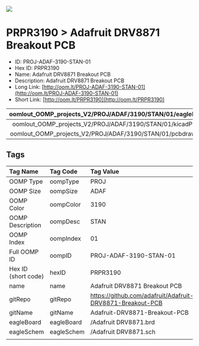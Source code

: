 


  
![][im]
# PRPR3190 > Adafruit DRV8871 Breakout PCB

- ID: PROJ-ADAF-3190-STAN-01
- Hex ID: PRPR3190
- Name: Adafruit DRV8871 Breakout PCB
- Description: Adafruit DRV8871 Breakout PCB
- Long Link: [http://oom.lt/PROJ-ADAF-3190-STAN-01](http://oom.lt/PROJ-ADAF-3190-STAN-01)
- Short Link: [http://oom.lt/PRPR3190](http://oom.lt/PRPR3190)
  

|oomlout_OOMP_projects_V2/PROJ/ADAF/3190/STAN/01/eagleImage.png|oomlout_OOMP_projects_V2/PROJ/ADAF/3190/STAN/01/eagleSchemImage.png|oomlout_OOMP_projects_V2/PROJ/ADAF/3190/STAN/01/kicadPcb3dFront.png|oomlout_OOMP_projects_V2/PROJ/ADAF/3190/STAN/01/kicadPcb3dBack.png|
| :---: | :---: | :---: | :---: |
|oomlout_OOMP_projects_V2/PROJ/ADAF/3190/STAN/01/kicadPcb3d.png|oomlout_OOMP_projects_V2/PROJ/ADAF/3190/STAN/01/bomBack.png|oomlout_OOMP_projects_V2/PROJ/ADAF/3190/STAN/01/bomFront.png|oomlout_OOMP_projects_V2/PROJ/ADAF/3190/STAN/01/pcbdraw.svg|
|oomlout_OOMP_projects_V2/PROJ/ADAF/3190/STAN/01/pcbdrawBack.svg||||

## Tags
  

|Tag Name|Tag Code|Tag Value|
| :--- | :--- | :--- |
|OOMP Type|oompType|PROJ|
|OOMP Size|oompSize|ADAF|
|OOMP Color|oompColor|3190|
|OOMP Description|oompDesc|STAN|
|OOMP Index|oompIndex|01|
|Full OOMP ID|oompID|PROJ-ADAF-3190-STAN-01|
|Hex ID (short code)|hexID|PRPR3190|
|name|name|Adafruit DRV8871 Breakout PCB|
|gitRepo|gitRepo|https://github.com/adafruit/Adafruit-DRV8871-Breakout-PCB|
|gitName|gitName|Adafruit-DRV8871-Breakout-PCB|
|eagleBoard|eagleBoard|/Adafruit DRV8871.brd|
|eagleSchem|eagleSchem|/Adafruit DRV8871.sch|
||||



[im]: PROJ/ADAF/3190/STAN/01/kicadPcb3d_450.png
